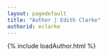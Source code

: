 ```yaml
---
layout: pagedefault
title: "Author | Edith Clarke"
authorid: eclarke
---
```

{% include loadAuthor.html %}